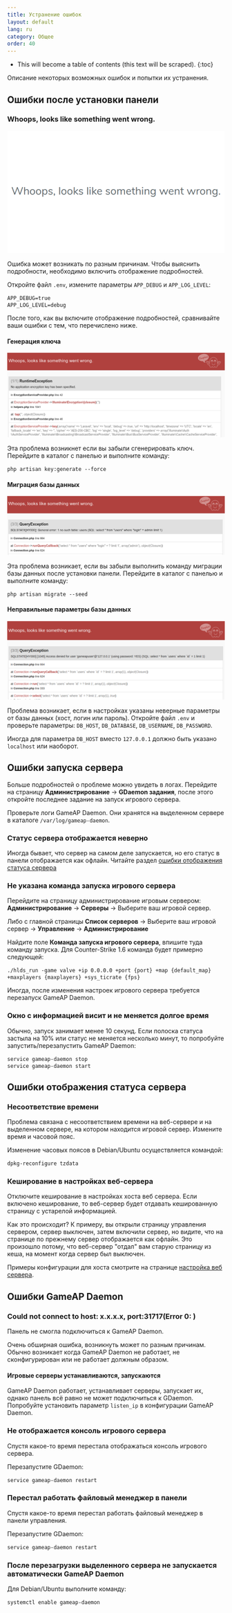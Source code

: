 ```yaml
---
title: Устранение ошибок
layout: default
lang: ru
category: Общее
order: 40
---
```


* This will become a table of contents (this text will be scraped).
{:toc}

Описание некоторых возможных ошибок и попытки их устранения.

## Ошибки после установки панели

### Whoops, looks like something went wrong.

![](/images/errors/something_went_wrong.png)

Ошибка может возникать по разным причинам. Чтобы выяснить подробности, необходимо включить 
отображение подробностей.

Откройте файл `.env`, измените параметры `APP_DEBUG` и `APP_LOG_LEVEL`:
```env
APP_DEBUG=true
APP_LOG_LEVEL=debug
```

После того, как вы включите отображение подробностей, сравнивайте ваши ошибки с тем, что перечислено ниже.

#### Генерация ключа

![](/images/errors/key_generate.png)

Эта проблема возникнет если вы забыли сгенерировать ключ. Перейдите в каталог с панелью и выполните команду:

```
php artisan key:generate --force
```

#### Миграция базы данных

![](/images/errors/db_migrate.png)

Эта проблема возникает, если вы забыли выполнить команду миграции базы данных после установки панели. Перейдите в каталог с панелью и выполните команду:

```
php artisan migrate --seed
```

#### Неправильные параметры базы данных

![](/images/errors/db_access_denied.png)

Проблема возникает, если в настройках указаны неверные параметры от базы данных (хост, логин или пароль). 
Откройте файл `.env` и проверьте параметры: `DB_HOST`, `DB_DATABASE`, `DB_USERNAME`, `DB_PASSWORD`.

Иногда для параметра `DB_HOST` вместо `127.0.0.1` должно быть указано `localhost` или наоборот.

## Ошибки запуска сервера

Больше подробностей о проблеме можно увидеть в логах. 
Перейдите на страницу **Администрирование** -> **GDaemon задания**, после этого откройте последнее задание на 
запуск игрового сервера.

Проверьте логи GameAP Daemon. Они хранятся на выделенном сервере в каталоге `/var/log/gameap-daemon`.

### Статус сервера отображается неверно

Иногда бывает, что сервер на самом деле запускается, но его статус в панели отображается как офлайн.
Читайте раздел [ошибки отображения статуса сервера](#ошибки-отображения-статуса-сервера)

### Не указана команда запуска игрового сервера

Перейдите на страницу администрирование игровым сервером: **Администрирование** -> **Серверы** -> Выберите ваш игровой сервер.

Либо с главной страницы **Список серверов** -> Выберите ваш игровой сервер -> **Управление** -> **Администрирование**

Найдите поле **Команда запуска игрового сервера**, впишите туда команду запуска. Для Counter-Strike 1.6 команда будет 
примерно следующей:
```
./hlds_run -game valve +ip 0.0.0.0 +port {port} +map {default_map} +maxplayers {maxplayers} +sys_ticrate {fps}
```

Иногда, после изменения настроек игрового сервера требуется перезапуск GameAP Daemon.

### Окно с информацией висит и не меняется долгое время

Обычно, запуск занимает менее 10 секунд. Если полоска статуса застыла на 10% или статус не меняется несколько минут,
то попробуйте запустить/перезапустить GameAP Daemon:
```
service gameap-daemon stop
service gameap-daemon start
```

## Ошибки отображения статуса сервера

### Несоответствие времени

Проблема связана с несоответствием времени на веб-сервере и на выделенном сервере, на котором находится игровой сервер.
Измените время и часовой пояс.


Изменение часовых поясов в Debian/Ubuntu осуществляется командой:
```bash
dpkg-reconfigure tzdata
```

### Кеширование в настройках веб-сервера

Отключите кеширование в настройках хоста веб сервера. Если включено кеширование, то веб-сервер будет отдавать
кешированную страницу с устарелой информацией.

Как это происходит? К примеру, вы открыли страницу управления сервером, сервер выключен, затем включили сервер,
но видите, что на странице по прежнему сервер отображается как офлайн. Это произошло потому, что веб-сервер "отдал" вам
старую страницу из кеша, на момент когда сервер был выключен.

Примеры конфигурации для хоста смотрите на странице
[настройка веб сервера](/ru/install.html#настройка-веб-сервера).

## Ошибки GameAP Daemon

### Could not connect to host: x.x.x.x, port:31717(Error 0: )

Панель не смогла подключиться к GameAP Daemon.

Очень обширная ошибка, возникнуть может по разным причинам.
Обычно возникает когда GameAP Daemon не работает, не сконфигурирован или
не работает должным образом.

#### Игровые серверы устанавливаются, запускаются
GameAP Daemon работает, устанавливает серверы, запускает их, однако панель всё равно не может подключиться к GDaemon.
Попробуйте установить параметр `listen_ip` в конфигурации GameAP Daemon.

### Не отображается консоль игрового сервера

Спустя какое-то время перестала отображаться консоль игрового сервера.

Перезапустите GDaemon:
```bash
service gameap-daemon restart
```

### Перестал работать файловый менеджер в панели

Спустя какое-то время перестал работать файловый менеджер в панели управления.

Перезапустите GDaemon:
```bash
service gameap-daemon restart
```

### После перезагрузки выделенного сервера не запускается автоматически GameAP Daemon

Для Debian/Ubuntu выполните команду:
```bash
systemctl enable gameap-daemon
```